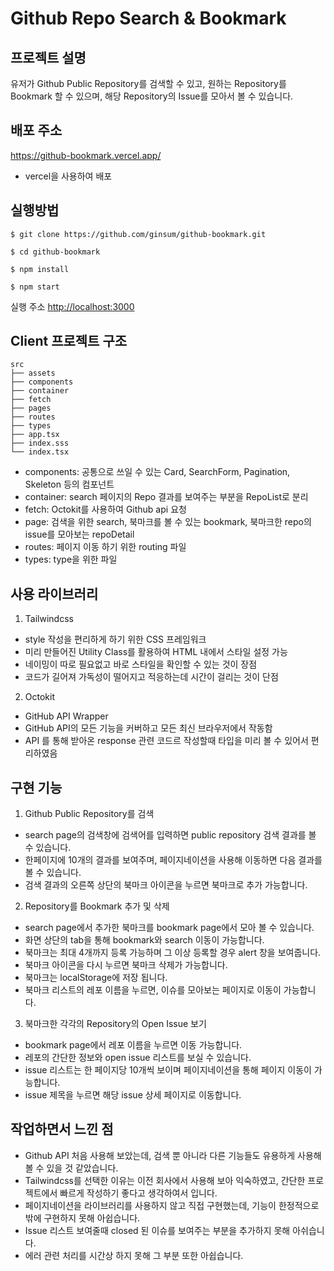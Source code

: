 # Github Repo Search & Bookmark

## 프로젝트 설명

유저가 Github Public Repository를 검색할 수 있고, 원하는 Repository를 Bookmark 할 수 있으며, 해당 Repository의 Issue를 모아서 볼 수 있습니다.

## 배포 주소

https://github-bookmark.vercel.app/

- vercel을 사용하여 배포

## 실행방법

```
$ git clone https://github.com/ginsum/github-bookmark.git

$ cd github-bookmark

$ npm install

$ npm start
```

실행 주소
[http://localhost:3000](http://localhost:3000)

## Client 프로젝트 구조

```
src
├── assets
├── components
├── container
├── fetch
├── pages
├── routes
├── types
├── app.tsx
├── index.sss
└── index.tsx
```

- components: 공통으로 쓰일 수 있는 Card, SearchForm, Pagination, Skeleton 등의 컴포넌트
- container: search 페이지의 Repo 결과를 보여주는 부분을 RepoList로 분리
- fetch: Octokit를 사용하여 Github api 요청
- page: 검색을 위한 search, 북마크를 볼 수 있는 bookmark, 북마크한 repo의 issue를 모아보는 repoDetail
- routes: 페이지 이동 하기 위한 routing 파일
- types: type을 위한 파일

## 사용 라이브러리

1. Tailwindcss

- style 작성을 편리하게 하기 위한 CSS 프레임워크
- 미리 만들어진 Utility Class를 활용하여 HTML 내에서 스타일 설정 가능
- 네이밍이 따로 필요없고 바로 스타일을 확인할 수 있는 것이 장점
- 코드가 길어져 가독성이 떨어지고 적응하는데 시간이 걸리는 것이 단점

2. Octokit

- GitHub API Wrapper
- GitHub API의 모든 기능을 커버하고 모든 최신 브라우저에서 작동함
- API 를 통해 받아온 response 관련 코드르 작성할때 타입을 미리 볼 수 있어서 편리하였음

## 구현 기능

1. Github Public Repository를 검색

- search page의 검색창에 검색어를 입력하면 public repository 검색 결과를 볼 수 있습니다.
- 한페이지에 10개의 결과를 보여주며, 페이지네이션을 사용해 이동하면 다음 결과를 볼 수 있습니다.
- 검색 결과의 오른쪽 상단의 북마크 아이콘을 누르면 북마크로 추가 가능합니다.

2. Repository를 Bookmark 추가 및 삭제

- search page에서 추가한 북마크를 bookmark page에서 모아 볼 수 있습니다.
- 화면 상단의 tab을 통해 bookmark와 search 이동이 가능합니다.
- 북마크는 최대 4개까지 등록 가능하며 그 이상 등록할 경우 alert 창을 보여줍니다.
- 북마크 아이콘을 다시 누르면 북마크 삭제가 가능합니다.
- 북마크는 localStorage에 저장 됩니다.
- 북마크 리스트의 레포 이름을 누르면, 이슈를 모아보는 페이지로 이동이 가능합니다.

3. 북마크한 각각의 Repository의 Open Issue 보기

- bookmark page에서 레포 이름을 누르면 이동 가능합니다.
- 레포의 간단한 정보와 open issue 리스트를 보실 수 있습니다.
- issue 리스트는 한 페이지당 10개씩 보이며 페이지네이션을 통해 페이지 이동이 가능합니다.
- issue 제목을 누르면 해당 issue 상세 페이지로 이동합니다.

## 작업하면서 느낀 점

- Github API 처음 사용해 보았는데, 검색 뿐 아니라 다른 기능들도 유용하게 사용해 볼 수 있을 것 같았습니다.
- Tailwindcss를 선택한 이유는 이전 회사에서 사용해 보아 익숙하였고, 간단한 프로젝트에서 빠르게 작성하기 좋다고 생각하여서 입니다.
- 페이지네이션을 라이브러리를 사용하지 않고 직접 구현했는데, 기능이 한정적으로 밖에 구현하지 못해 아쉽습니다.
- Issue 리스트 보여줄때 closed 된 이슈를 보여주는 부분을 추가하지 못해 아쉬습니다.
- 에러 관련 처리를 시간상 하지 못해 그 부분 또한 아쉽습니다.
